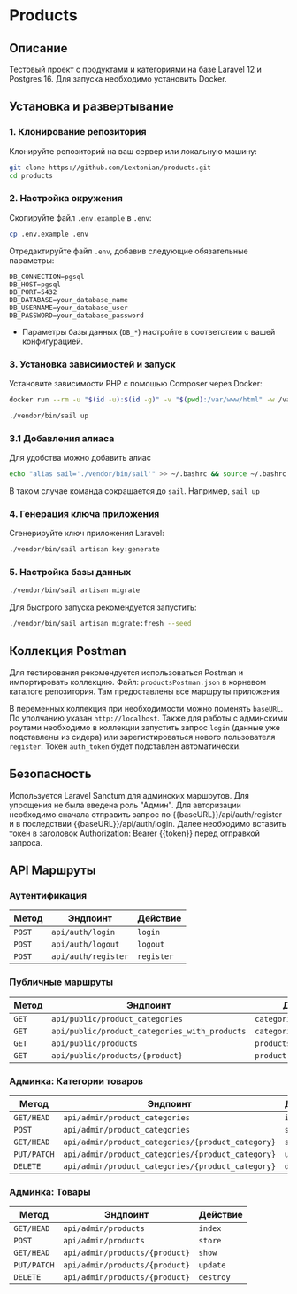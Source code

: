 # Products

## Описание
Тестовый проект с продуктами и категориями на базе Laravel 12 и Postgres 16. Для запуска необходимо установить Docker.

## Установка и развертывание

### 1. Клонирование репозитория
Клонируйте репозиторий на ваш сервер или локальную машину:
```bash
git clone https://github.com/Lextonian/products.git
cd products
```

### 2. Настройка окружения
Скопируйте файл `.env.example` в `.env`:
```bash
cp .env.example .env
```

Отредактируйте файл `.env`, добавив следующие обязательные параметры:
```
DB_CONNECTION=pgsql
DB_HOST=pgsql
DB_PORT=5432
DB_DATABASE=your_database_name
DB_USERNAME=your_database_user
DB_PASSWORD=your_database_password
```
- Параметры базы данных (`DB_*`) настройте в соответствии с вашей конфигурацией.

### 3. Установка зависимостей и запуск
Установите зависимости PHP с помощью Composer через Docker:
```bash
docker run --rm -u "$(id -u):$(id -g)" -v "$(pwd):/var/www/html" -w /var/www/html laravelsail/php83-composer:latest composer install
```

```bash
./vendor/bin/sail up
```

### 3.1 Добавления алиаса

Для удобства можно добавить алиас
```bash
echo "alias sail='./vendor/bin/sail'" >> ~/.bashrc && source ~/.bashrc
```
В таком случае команда сокращается до `sail`. Например, `sail up`


### 4. Генерация ключа приложения
Сгенерируйте ключ приложения Laravel:
```bash
./vendor/bin/sail artisan key:generate
```

### 5. Настройка базы данных
```bash
./vendor/bin/sail artisan migrate
```

Для быстрого запуска рекомендуется запустить:
```bash
./vendor/bin/sail artisan migrate:fresh --seed
```

## Коллекция Postman
Для тестирования рекомендуется использоваться Postman и импортировать коллекцию. Файл:
`
productsPostman.json
`
в корневом каталоге репозитория. Там предоставлены все маршруты приложения

В переменных коллекция при необходимости можно поменять `baseURL`. По
уполчанию указан `http://localhost`. Также для работы с админскими роутами необходимо в коллекции запустить запрос `login` (данные уже подставлены из сидера) или зарегистироваться нового пользователя `register`. Токен `auth_token` будет подставлен автоматически.


## Безопасность
Используется Laravel Sanctum для админских маршрутов. Для упрощения не была введена роль "Админ". Для авторизации необходимо сначала отправить запрос по {{baseURL}}/api/auth/register и в последствии {{baseURL}}/api/auth/login. Далее необходимо вставить токен в заголовок Authorization: Bearer {{token}} перед отправкой запроса.

## API Маршруты

### Аутентификация

| Метод | Эндпоинт | Действие |
|-------|----------|----------|
| `POST` | `api/auth/login` | `login` |
| `POST` | `api/auth/logout` | `logout` |
| `POST` | `api/auth/register` | `register` |

### Публичные маршруты

| Метод | Эндпоинт | Действие |
|-------|----------|----------|
| `GET` | `api/public/product_categories` | `categoriesTree` |
| `GET` | `api/public/product_categories_with_products` | `categoriesWithProducts` |
| `GET` | `api/public/products` | `products` |
| `GET` | `api/public/products/{product}` | `product` |

### Админка: Категории товаров

| Метод | Эндпоинт | Действие |
|-------|----------|----------|
| `GET/HEAD` | `api/admin/product_categories` | `index` |
| `POST` | `api/admin/product_categories` | `store` |
| `GET/HEAD` | `api/admin/product_categories/{product_category}` | `show` |
| `PUT/PATCH` | `api/admin/product_categories/{product_category}` | `update` |
| `DELETE` | `api/admin/product_categories/{product_category}` | `destroy` |

### Админка: Товары

| Метод | Эндпоинт | Действие |
|-------|----------|----------|
| `GET/HEAD` | `api/admin/products` | `index` |
| `POST` | `api/admin/products` | `store` |
| `GET/HEAD` | `api/admin/products/{product}` | `show` |
| `PUT/PATCH` | `api/admin/products/{product}` | `update` |
| `DELETE` | `api/admin/products/{product}` | `destroy` |
